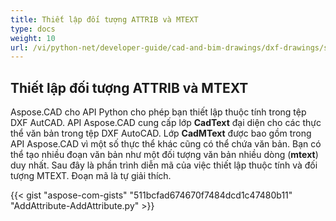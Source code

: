 ```yaml
---
title: Thiết lập đối tượng ATTRIB và MTEXT
type: docs
weight: 10
url: /vi/python-net/developer-guide/cad-and-bim-drawings/dxf-drawings/setting-attrib-and-mtext-objects/
---
```


## **Thiết lập đối tượng ATTRIB và MTEXT**
Aspose.CAD cho API Python cho phép bạn thiết lập thuộc tính trong tệp DXF AutCAD. API Aspose.CAD cung cấp lớp **CadText** đại diện cho các thực thể văn bản trong tệp DXF AutoCAD. Lớp **CadMText** được bao gồm trong API Aspose.CAD vì một số thực thể khác cũng có thể chứa văn bản. Bạn có thể tạo nhiều đoạn văn bản như một đối tượng văn bản nhiều dòng (**mtext**) duy nhất. Sau đây là phần trình diễn mã của việc thiết lập thuộc tính và đối tượng MTEXT. Đoạn mã là tự giải thích.

{{< gist "aspose-com-gists" "511bcfad674670f7484dcd1c47480b11" "AddAttribute-AddAttribute.py" >}}
